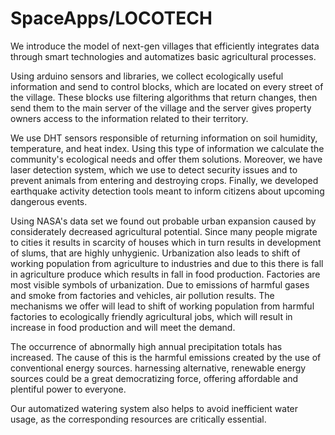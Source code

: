 # SpaceApps/LOCOTECH
We introduce the model of next-gen villages that efficiently integrates data through smart technologies and automatizes basic agricultural processes.

Using arduino sensors and libraries, we collect ecologically useful information and send to control blocks, which are located on every street of the village. These blocks use filtering algorithms that return changes, then send them to the main server of the village and the server gives property owners access to the information related to their territory.

We use DHT sensors responsible of returning information on soil humidity, temperature, and heat index. Using this type of information we calculate the community's ecological needs and offer them solutions.
Moreover, we have laser detection system, which we use to detect security issues and to prevent animals from entering and destroying crops.
Finally, we developed earthquake activity detection tools meant to inform citizens about upcoming dangerous events.

Using NASA's data set we found out probable urban expansion caused by considerately decreased agricultural potential. Since many people migrate to cities it results in scarcity of houses which in turn results in development of slums, that are highly unhygienic. Urbanization also leads to shift of working population from agriculture to industries and due to this there is fall in agriculture produce which results in fall in food production. Factories are most visible symbols of urbanization. Due to emissions of harmful gases and smoke from factories and vehicles, air pollution results. 
The mechanisms we offer will lead to shift of working population from harmful factories to ecologically friendly agricultural jobs, which will result in increase in food production and will meet the demand.

The occurrence of abnormally high annual precipitation totals has increased. The cause of this is the harmful emissions created by the use of conventional energy sources. harnessing alternative, renewable energy sources could be a great democratizing force, offering affordable and plentiful power to everyone.

Our automatized watering system also helps to avoid inefficient water usage, as the corresponding resources are critically essential.
